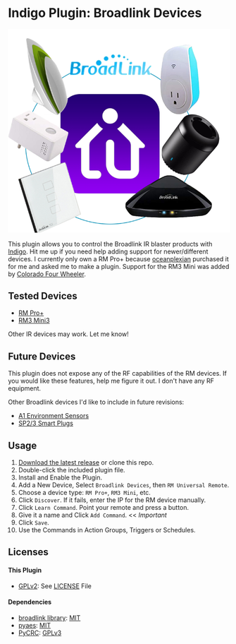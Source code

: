 # Indigo Plugin: Broadlink Devices

![Broadlink Plugin Logo](broadlink.png)

This plugin allows you to control the Broadlink IR blaster products with [Indigo](https://www.indigodomo.com/).
Hit me up if you need help adding support for newer/different devices. I
currently only own a RM Pro+ because [oceanplexian](https://github.com/oceanplexian)
purchased it for me and asked me to make a plugin. Support for the RM3 Mini was added
by [Colorado Four Wheeler](https://github.com/colorado4wheeler).

## Tested Devices

- [RM Pro+](https://www.amazon.com/Broadlink-RM33-RM-Pro-Automation/dp/B078W1JVYK)
- [RM3 Mini3](https://www.amazon.com/Broadlink-RM33-RM-Pro-Automation/dp/B078BCMZH6)

Other IR devices may work. Let me know!

## Future Devices

This plugin does not expose any of the RF capabilities of the RM devices. If you
would like these features, help me figure it out. I don't have any RF equipment.

Other Broadlink devices I'd like to include in future revisions:

- [A1 Environment Sensors](http://www.ibroadlink.com/a1/)
- [SP2/3 Smart Plugs](http://www.ibroadlink.com/sp3/)

## Usage

1. [Download the latest release](https://github.com/davidnewhall/indigo-broadlink/archive/latest.zip) or clone this repo.
2. Double-click the included plugin file.
3. Install and Enable the Plugin.
4. Add a New Device, Select `Broadlink Devices`, then `RM Universal Remote`.
5. Choose a device type: `RM Pro+`, `RM3 Mini`, etc.
6. Click `Discover`. If it fails, enter the IP for the RM device manually.
7. Click `Learn Command`. Point your remote and press a button.
8. Give it a name and Click `Add Command`. << *Important*
9. Click `Save`.
10. Use the Commands in Action Groups, Triggers or Schedules.

## Licenses

#### This Plugin

- [GPLv2](https://www.gnu.org/licenses/gpl-2.0.txt): See [LICENSE](LICENSE) File

#### Dependencies

- [broadlink library](https://github.com/mjg59/python-broadlink): [MIT](https://github.com/mjg59/python-broadlink/blob/master/LICENSE)
- [pyaes](https://github.com/ricmoo/pyaes/): [MIT](https://github.com/ricmoo/pyaes/blob/master/LICENSE.txt)
- [PyCRC](https://github.com/alexbutirskiy/PyCRC): [GPLv3](https://github.com/alexbutirskiy/PyCRC/blob/master/LICENSE)
